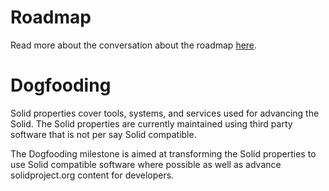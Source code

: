 # Roadmap

Read more about the conversation about the roadmap [here](https://github.com/solid/process/issues/220). 

# Dogfooding 

Solid properties cover tools, systems, and services used for advancing the Solid. The Solid properties are currently maintained using third party software that is not per say Solid compatible. 

The Dogfooding milestone is aimed at transforming the Solid properties to use Solid compatible software where possible as well as advance solidproject.org content for developers. 
